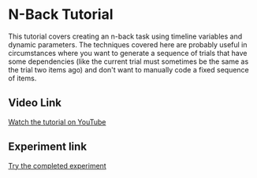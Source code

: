# N-Back Tutorial

This tutorial covers creating an n-back task using timeline variables and dynamic parameters. The techniques covered here are probably useful in circumstances where you want to generate a sequence of trials that have some dependencies (like the current trial must sometimes be the same as the trial two items ago) and don't want to manually code a fixed sequence of items.

## Video Link

[Watch the tutorial on YouTube](https://youtu.be/fYKaKTvybCI)

## Experiment link

[Try the completed experiment]()